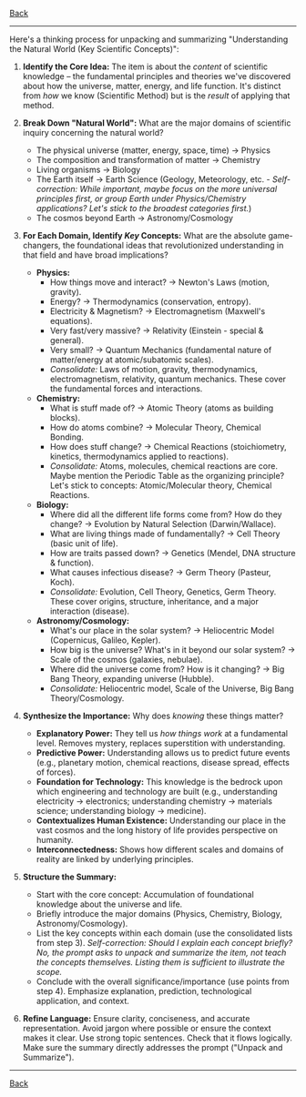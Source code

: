 [Back](.)

---

Here's a thinking process for unpacking and summarizing "Understanding the Natural World (Key Scientific Concepts)":

1.  **Identify the Core Idea:** The item is about the *content* of scientific knowledge – the fundamental principles and theories we've discovered about how the universe, matter, energy, and life function. It's distinct from *how* we know (Scientific Method) but is the *result* of applying that method.

2.  **Break Down "Natural World":** What are the major domains of scientific inquiry concerning the natural world?
    *   The physical universe (matter, energy, space, time) -> Physics
    *   The composition and transformation of matter -> Chemistry
    *   Living organisms -> Biology
    *   The Earth itself -> Earth Science (Geology, Meteorology, etc. - *Self-correction: While important, maybe focus on the more universal principles first, or group Earth under Physics/Chemistry applications? Let's stick to the broadest categories first.*)
    *   The cosmos beyond Earth -> Astronomy/Cosmology

3.  **For Each Domain, Identify *Key* Concepts:** What are the absolute game-changers, the foundational ideas that revolutionized understanding in that field and have broad implications?
    *   **Physics:**
        *   How things move and interact? -> Newton's Laws (motion, gravity).
        *   Energy? -> Thermodynamics (conservation, entropy).
        *   Electricity & Magnetism? -> Electromagnetism (Maxwell's equations).
        *   Very fast/very massive? -> Relativity (Einstein - special & general).
        *   Very small? -> Quantum Mechanics (fundamental nature of matter/energy at atomic/subatomic scales).
        *   *Consolidate:* Laws of motion, gravity, thermodynamics, electromagnetism, relativity, quantum mechanics. These cover the fundamental forces and interactions.
    *   **Chemistry:**
        *   What is stuff made of? -> Atomic Theory (atoms as building blocks).
        *   How do atoms combine? -> Molecular Theory, Chemical Bonding.
        *   How does stuff change? -> Chemical Reactions (stoichiometry, kinetics, thermodynamics applied to reactions).
        *   *Consolidate:* Atoms, molecules, chemical reactions are core. Maybe mention the Periodic Table as the organizing principle? Let's stick to concepts: Atomic/Molecular theory, Chemical Reactions.
    *   **Biology:**
        *   Where did all the different life forms come from? How do they change? -> Evolution by Natural Selection (Darwin/Wallace).
        *   What are living things made of fundamentally? -> Cell Theory (basic unit of life).
        *   How are traits passed down? -> Genetics (Mendel, DNA structure & function).
        *   What causes infectious disease? -> Germ Theory (Pasteur, Koch).
        *   *Consolidate:* Evolution, Cell Theory, Genetics, Germ Theory. These cover origins, structure, inheritance, and a major interaction (disease).
    *   **Astronomy/Cosmology:**
        *   What's our place in the solar system? -> Heliocentric Model (Copernicus, Galileo, Kepler).
        *   How big is the universe? What's in it beyond our solar system? -> Scale of the cosmos (galaxies, nebulae).
        *   Where did the universe come from? How is it changing? -> Big Bang Theory, expanding universe (Hubble).
        *   *Consolidate:* Heliocentric model, Scale of the Universe, Big Bang Theory/Cosmology.

4.  **Synthesize the Importance:** Why does *knowing* these things matter?
    *   **Explanatory Power:** They tell us *how things work* at a fundamental level. Removes mystery, replaces superstition with understanding.
    *   **Predictive Power:** Understanding allows us to predict future events (e.g., planetary motion, chemical reactions, disease spread, effects of forces).
    *   **Foundation for Technology:** This knowledge is the bedrock upon which engineering and technology are built (e.g., understanding electricity -> electronics; understanding chemistry -> materials science; understanding biology -> medicine).
    *   **Contextualizes Human Existence:** Understanding our place in the vast cosmos and the long history of life provides perspective on humanity.
    *   **Interconnectedness:** Shows how different scales and domains of reality are linked by underlying principles.

5.  **Structure the Summary:**
    *   Start with the core concept: Accumulation of foundational knowledge about the universe and life.
    *   Briefly introduce the major domains (Physics, Chemistry, Biology, Astronomy/Cosmology).
    *   List the key concepts within each domain (use the consolidated lists from step 3). *Self-correction: Should I explain each concept briefly? No, the prompt asks to unpack and summarize the *item*, not teach the concepts themselves. Listing them is sufficient to illustrate the scope.*
    *   Conclude with the overall significance/importance (use points from step 4). Emphasize explanation, prediction, technological application, and context.

6.  **Refine Language:** Ensure clarity, conciseness, and accurate representation. Avoid jargon where possible or ensure the context makes it clear. Use strong topic sentences. Check that it flows logically. Make sure the summary directly addresses the prompt ("Unpack and Summarize").

---

[Back](.)
